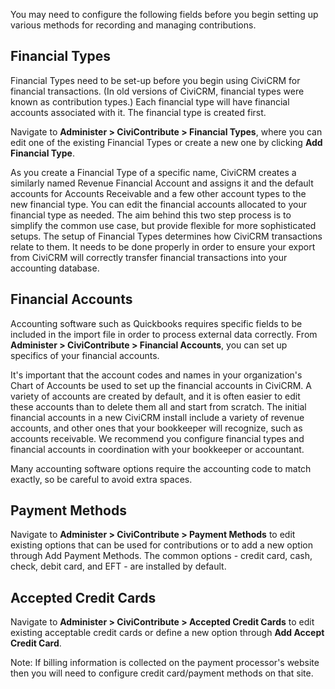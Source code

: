 You may need to configure the following fields before you begin setting up various methods for recording and managing contributions.

Financial Types
---------------

Financial Types need to be set-up before you begin using CiviCRM for
financial transactions. (In old versions of CiviCRM, financial types
were known as contribution types.) Each financial type will have
financial accounts associated with it. The financial type is created first.

Navigate to **Administer > CiviContribute > Financial Types**, where you can edit one of the existing Financial Types or create a new one by clicking **Add Financial Type**.

As you create a Financial Type of a specific name, CiviCRM creates a
similarly named Revenue Financial Account and assigns it and the default
accounts for Accounts Receivable and a few other account types to the
new financial type. You can edit the financial accounts allocated to your financial type as needed.  The aim behind this two step process is to simplify the
common use case, but provide flexible for more sophisticated
setups. The setup of Financial Types determines how CiviCRM
transactions relate to them. It needs to be done properly in order to
ensure your export from CiviCRM will correctly transfer financial
transactions into your accounting database.

Financial Accounts
------------------

Accounting software such as Quickbooks requires specific fields to be
included in the import file in order to process external data correctly.
From **Administer > CiviContribute > Financial Accounts**, you can set
up specifics of your financial accounts.

It's important that the account codes and names in your organization's
Chart of Accounts be used to set up the financial accounts in CiviCRM. A
variety of accounts are created by default, and it is often easier to
edit these accounts than to delete them all and start from scratch. The
initial financial accounts in a new CiviCRM install include a variety of
revenue accounts, and other ones that your bookkeeper will recognize,
such as accounts receivable. We recommend you configure financial types
and financial accounts in coordination with your bookkeeper or
accountant.

Many accounting software options require the accounting code to match
exactly, so be careful to avoid extra spaces.

## **Payment Methods**

Navigate to **Administer > CiviContribute > Payment Methods** to
edit existing options that can be used for contributions or to add a new
option through Add Payment Methods. The common options - credit
card, cash, check, debit card, and EFT - are installed by default.

## **Accepted Credit Cards**

Navigate to **Administer > CiviContribute > Accepted Credit Cards** to
edit existing acceptable credit cards or define a new option through
**Add Accept Credit Card**.

Note: If billing information is collected on the payment processor's website then you will need to configure credit card/payment methods on that site.
